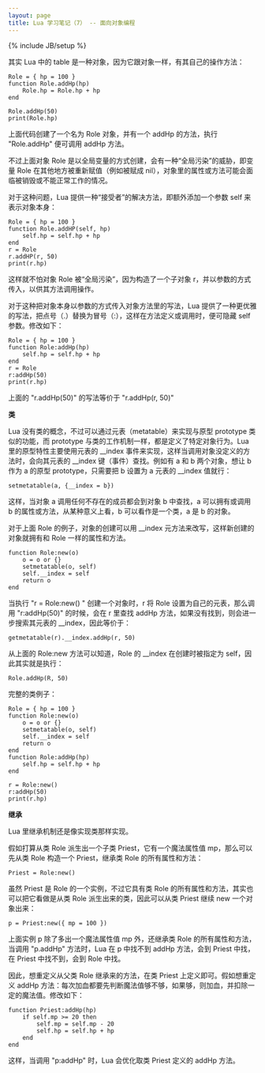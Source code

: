 ```yaml
---
layout: page
title: Lua 学习笔记（7） -- 面向对象编程
---
```

{% include JB/setup %}

其实 Lua 中的 table 是一种对象，因为它跟对象一样，有其自己的操作方法：

    
    
    Role = { hp = 100 }
    function Role.addHp(hp)
        Role.hp = Role.hp + hp
    end
    
    Role.addHp(50)
    print(Role.hp)
    

上面代码创建了一个名为 Role 对象，并有一个 addHp 的方法，执行 "Role.addHp" 便可调用 addHp 方法。

不过上面对象 Role 是以全局变量的方式创建，会有一种“全局污染”的威胁，即变量 Role 在其他地方被重新赋值（例如被赋成
nil），对象里的属性或方法可能会面临被销毁或不能正常工作的情况。

对于这种问题，Lua 提供一种“接受者”的解决方法，即额外添加一个参数 self 来表示对象本身：

    
    
    Role = { hp = 100 }
    function Role.addHP(self, hp)
        self.hp = self.hp + hp
    end
    r = Role
    r.addHP(r, 50)
    print(r.hp)
    

这样就不怕对象 Role 被“全局污染”，因为构造了一个子对象 r，并以参数的方式传入，以供其方法调用操作。

对于这种把对象本身以参数的方式传入对象方法里的写法，Lua 提供了一种更优雅的写法，把点号（.）替换为冒号（:），这样在方法定义或调用时，便可隐藏 self
参数。修改如下：

    
    
    Role = { hp = 100 }
    function Role:addHp(hp)
        self.hp = self.hp + hp
    end
    r = Role
    r:addHp(50)
    print(r.hp)
    

上面的 "r.addHp(50)" 的写法等价于 "r.addHp(r, 50)"

**类**

Lua 没有类的概念，不过可以通过元表（metatable）来实现与原型 prototype 类似的功能，而 prototype
与类的工作机制一样，都是定义了特定对象行为。Lua 里的原型特性主要使用元表的 __index 事件来实现，这样当调用对象没定义的方法时，会向其元表的
__index 键（事件）查找。例如有 a 和 b 两个对象，想让 b 作为 a 的原型 prototype，只需要把 b 设置为 a 元表的
__index 值就行：

    
    
    setmetatable(a, {__index = b})
    

这样，当对象 a 调用任何不存在的成员都会到对象 b 中查找，a 可以拥有或调用 b 的属性或方法，从某种意义上看，b 可以看作是一个类，a 是 b
的对象。

对于上面 Role 的例子，对象的创建可以用 __index 元方法来改写，这样新创建的对象就拥有和 Role 一样的属性和方法。

    
    
    function Role:new(o)
        o = o or {}   
        setmetatable(o, self)
        self.__index = self
        return o
    end
    

当执行 "r = Role:new() " 创建一个对象时，r 将 Role 设置为自己的元表，那么调用 "r:addHp(50)" 的时候，会在 r
里查找 addHp 方法，如果没有找到，则会进一步搜索其元表的 __index，因此等价于：

    
    
    getmetatable(r).__index.addHp(r, 50)

从上面的 Role:new 方法可以知道，Role 的 __index 在创建时被指定为 self，因此其实就是执行：

    
    
    Role.addHp(R, 50)

完整的类例子：

    
    
    Role = { hp = 100 }
    function Role:new(o)
        o = o or {}   
        setmetatable(o, self)
        self.__index = self
        return o
    end
    function Role:addHp(hp)
        self.hp = self.hp + hp
    end
    
    r = Role:new()
    r:addHp(50)
    print(r.hp)
    

**继承**

Lua 里继承机制还是像实现类那样实现。

假如打算从类 Role 派生出一个子类 Priest，它有一个魔法属性值 mp，那么可以先从类 Role 构造一个 Priest，继承类 Role
的所有属性和方法：

    
    
    Priest = Role:new()
    

虽然 Priest 是 Role 的一个实例，不过它具有类 Role 的所有属性和方法，其实也可以把它看做是从类 Role 派生出来的类，因此可以从类
Priest 继续 new 一个对象出来：

    
    
    p = Priest:new({ mp = 100 })
    

上面实例 p 除了多出一个魔法属性值 mp 外，还继承类 Role 的所有属性和方法，当调用 "p.addHp" 方法时，Lua 在 p 中找不到
addHp 方法，会到 Priest 中找，在 Priest 中找不到，会到 Role 中找。

因此，想重定义从父类 Role 继承来的方法，在类 Priest 上定义即可。假如想重定义 addHp
方法：每次加血都要先判断魔法值够不够，如果够，则加血，并扣除一定的魔法值。修改如下：

    
    
    function Priest:addHp(hp)
        if self.mp >= 20 then
            self.mp = self.mp - 20
            self.hp = self.hp + hp
        end
    end
    

这样，当调用 "p:addHp" 时，Lua 会优化取类 Priest 定义的 addHp 方法。

